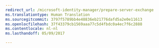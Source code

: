 ```yaml
---
redirect_url: /microsoft-identity-manager/prepare-server-exchange
ms.translationtype: Human Translation
ms.sourcegitcommit: 3797f5789bb4e48836eb21776dafd5a2e0e11613
ms.openlocfilehash: 37f43379cb1569aaa77c5d4fbdc0a4ec7f6c2888
ms.contentlocale: nl-nl
ms.lasthandoff: 05/09/2017

---
```


